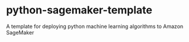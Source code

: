 # python-sagemaker-template
A template for deploying python machine learning algorithms to Amazon SageMaker
